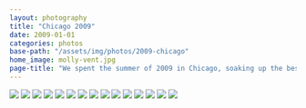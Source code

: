 ```yaml
---
layout: photography
title: "Chicago 2009"
date: 2009-01-01
categories: photos
base-path: "/assets/img/photos/2009-chicago"
home_image: molly-vent.jpg
page-title: "We spent the summer of 2009 in Chicago, soaking up the best part of the weather."
---
```


<img src="{{ site.baseurl }}/{{ page.base-path }}/apartment.jpg" />
<img src="{{ site.baseurl }}/{{ page.base-path }}/baseball.jpg" />
<img src="{{ site.baseurl }}/{{ page.base-path }}/door-1.jpg" />
<img src="{{ site.baseurl }}/{{ page.base-path }}/door-2.jpg" />
<img src="{{ site.baseurl }}/{{ page.base-path }}/door-3.jpg" />
<img src="{{ site.baseurl }}/{{ page.base-path }}/door-4.jpg" />
<img src="{{ site.baseurl }}/{{ page.base-path }}/lemonade-stand.jpg" />
<img src="{{ site.baseurl }}/{{ page.base-path }}/little-house.jpg" />
<img src="{{ site.baseurl }}/{{ page.base-path }}/molly-slide.jpg" />
<img src="{{ site.baseurl }}/{{ page.base-path }}/molly-vent.jpg" />
<img src="{{ site.baseurl }}/{{ page.base-path }}/old-signage.jpg" />
<img src="{{ site.baseurl }}/{{ page.base-path }}/sears-tower.jpg" />
<img src="{{ site.baseurl }}/{{ page.base-path }}/sign.jpg" />
<img src="{{ site.baseurl }}/{{ page.base-path }}/street.jpg" />
<img src="{{ site.baseurl }}/{{ page.base-path }}/walking.jpg" />

